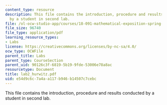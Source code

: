 ```yaml
---
content_type: resource
description: This file contains the introduction, procedure and results conducted
  by a student in second lab.
file: /ol-ocw-studio-app/courses/18-091-mathematical-exposition-spring-2005/e54d9c6c7a4aa117b946b14507c7cebc_lab2_hurwitz.pdf
file_size: 96740
file_type: application/pdf
learning_resource_types:
- Labs
license: https://creativecommons.org/licenses/by-nc-sa/4.0/
ocw_type: OCWFile
parent_title: Labs
parent_type: CourseSection
parent_uid: 90126c3f-6819-5b19-9fde-53006e78a8ac
resourcetype: Document
title: lab2_hurwitz.pdf
uid: e54d9c6c-7a4a-a117-b946-b14507c7cebc
---
```

This file contains the introduction, procedure and results conducted by a student in second lab.